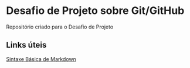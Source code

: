 # Desafio de Projeto sobre Git/GitHub
Repositório criado para o Desafio de Projeto

## Links úteis
[Sintaxe Básica de Markdown](https://www.markdownguide.org/basic-syntax/)
